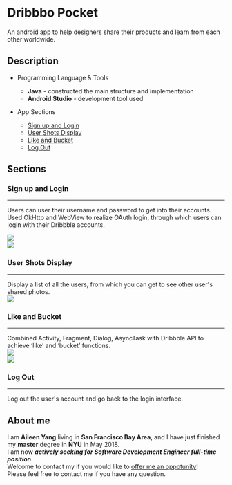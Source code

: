 # Dribbbo Pocket

An android app to help designers share their products and learn from each other worldwide.

## Description

* Programming Language & Tools
	* **Java** - constructed the main structure and implementation
	* **Android Studio** - development tool used

* App Sections
	* [Sign up and Login ](#sign-up-and-login)
	* [User Shots Display](#user-shots-display)
	* [Like and Bucket](#like-and-bicket)
	* [Log Out](#log-out)


## Sections
### Sign up and Login
-----------
Users can user their username and password to get into their accounts.</br>
Used OkHttp and WebView to realize OAuth login, through which users can login with their Dribbble accounts.</br>

![](readmeDemo/pic/login.jpg)</br>
![](readmeDemo/pic/accout.jpg)

### User Shots Display
-----------
Display a list of all the users, from which you can get to see other user's shared photos.</br>
![](readmeDemo/pic/user-view.jpg)


### Like and Bucket
-----------
Combined Activity, Fragment, Dialog,  AsyncTask with Dribbble API to achieve ‘like’ and ‘bucket’ functions.</br>
![](readmeDemo/pic/like-bucket1.jpg)</br>
![](readmeDemo/pic/like-bucket2.jpg)


### Log Out
-----------
Log out the user's account and go back to the login interface.</br>

## About me
I am **Aileen Yang** living in **San Francisco Bay Area**, and I have just finished my **master** degree in **NYU** in May 2018.</br>
I am now ***actively seeking for Software Development Engineer full-time position***.</br>
Welcome to contact my if you would like to [offer me an oppotunity](mailto:yy1910@nyu.edu)!</br>
Please feel free to contact me if you have any question.


